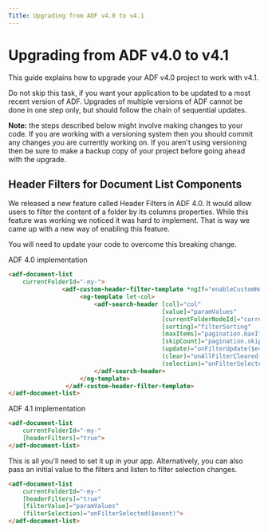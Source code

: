 ```yaml
---
Title: Upgrading from ADF v4.0 to v4.1
---
```


# Upgrading from ADF v4.0 to v4.1

This guide explains how to upgrade your ADF v4.0 project to work with v4.1.

Do not skip this task, if you want your application to be updated to a most recent version of ADF. 
Upgrades of multiple versions of ADF cannot be done in one step only, but should follow the chain of sequential updates. 

**Note:** the steps described below might involve making changes
to your code. If you are working with a versioning system then you should
commit any changes you are currently working on. If you aren't using versioning
then be sure to make a backup copy of your project before going ahead with the
upgrade.

## Header Filters for Document List Components

We released a new feature called Header Filters in ADF 4.0. It would allow users to filter the content of a folder by its columns properties. While this feature was working we noticed it was hard to implement. That is way we came up with a new way of enabling this feature.

You will need to update your code to overcome this breaking change.

ADF 4.0 implementation
```html
<adf-document-list 
    currentFolderId="-my-">
               <adf-custom-header-filter-template *ngIf="enableCustomHeaderFilter">
                    <ng-template let-col>
                        <adf-search-header [col]="col"              
                                           [value]="paramValues"
                                           [currentFolderNodeId]="currentFolderId"
                                           [sorting]="filterSorting"
                                           [maxItems]="pagination.maxItems"
                                           [skipCount]="pagination.skipCount"
                                           (update)="onFilterUpdate($event)"
                                           (clear)="onAllFilterCleared()"
                                           (selection)="onFilterSelected($event)">
                        </adf-search-header>
                    </ng-template>
                </adf-custom-header-filter-template>
</adf-document-list>
```
ADF 4.1 implementation
```html
<adf-document-list 
    currentFolderId="-my-" 
    [headerFilters]="true">
</adf-document-list>
```

This is all you'll need to set it up in your app. Alternatively, you can also pass an initial value to the filters and listen to filter selection changes.

```html
<adf-document-list 
    currentFolderId="-my-" 
    [headerFilters]="true"
    [filterValue]="paramValues"
    (filterSelection)="onFilterSelected($event)">
</adf-document-list>
```
